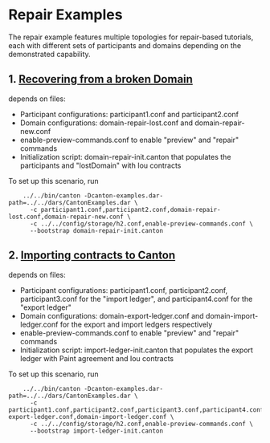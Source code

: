 # Repair Examples

The repair example features multiple topologies for repair-based tutorials, each with different sets of participants
and domains depending on the demonstrated capability.

## 1. [Recovering from a broken Domain](https://docs.daml.com/canton/usermanual/repairing.html#recovering-from-a-lost-domain)

depends on files:
- Participant configurations: participant1.conf and participant2.conf
- Domain configurations: domain-repair-lost.conf and domain-repair-new.conf
- enable-preview-commands.conf to enable "preview" and "repair" commands
- Initialization script: domain-repair-init.canton that populates the participants and "lostDomain" with Iou contracts

To set up this scenario, run

```
    ../../bin/canton -Dcanton-examples.dar-path=../../dars/CantonExamples.dar \
      -c participant1.conf,participant2.conf,domain-repair-lost.conf,domain-repair-new.conf \
      -c ../../config/storage/h2.conf,enable-preview-commands.conf \
      --bootstrap domain-repair-init.canton
```

## 2. [Importing contracts to Canton](https://docs.daml.com/canton/usermanual/repairing.html#importing-existing-contracts)

depends on files:
- Participant configurations: participant1.conf, participant2.conf, participant3.conf for the "import ledger", and participant4.conf for the "export ledger"
- Domain configurations: domain-export-ledger.conf and domain-import-ledger.conf for the export and import ledgers respectively
- enable-preview-commands.conf to enable "preview" and "repair" commands
- Initialization script: import-ledger-init.canton that populates the export ledger with Paint agreement and Iou contracts

To set up this scenario, run

```
    ../../bin/canton -Dcanton-examples.dar-path=../../dars/CantonExamples.dar \
      -c participant1.conf,participant2.conf,participant3.conf,participant4.conf,domain-export-ledger.conf,domain-import-ledger.conf \
      -c ../../config/storage/h2.conf,enable-preview-commands.conf \
      --bootstrap import-ledger-init.canton
```
